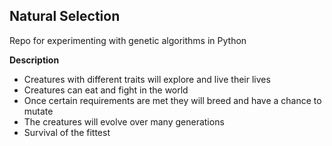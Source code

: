 ## Natural Selection
Repo for experimenting with genetic algorithms in Python

**Description**
* Creatures with different traits will explore and live their lives
* Creatures can eat and fight in the world
* Once certain requirements are met they will breed and have a chance to mutate
* The creatures will evolve over many generations
* Survival of the fittest